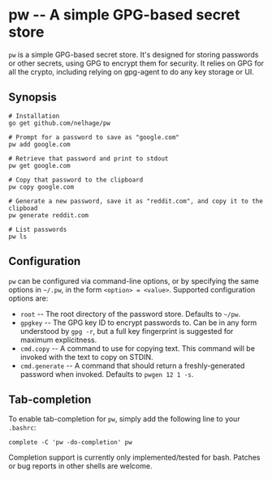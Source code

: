 # pw -- A simple GPG-based secret store

`pw` is a simple GPG-based secret store. It's designed for storing
passwords or other secrets, using GPG to encrypt them for security. It
relies on GPG for all the crypto, including relying on gpg-agent to do
any key storage or UI.

## Synopsis

    # Installation
    go get github.com/nelhage/pw

    # Prompt for a password to save as "google.com"
    pw add google.com

    # Retrieve that password and print to stdout
    pw get google.com

    # Copy that password to the clipboard
    pw copy google.com

    # Generate a new password, save it as "reddit.com", and copy it to the clipboad
    pw generate reddit.com

    # List passwords
    pw ls

## Configuration

`pw` can be configured via command-line options, or by specifying the
same options in `~/.pw`, in the form `<option> = <value>`. Supported
configuration options are:

- `root` -- The root directory of the password store. Defaults to
  `~/pw`.
- `gpgkey` -- The GPG key ID to encrypt passwords to. Can be in any
  form understood by `gpg -r`, but a full key fingerprint is suggested
  for maximum explicitness.
- `cmd.copy` -- A command to use for copying text. This command will
  be invoked with the text to copy on STDIN.
- `cmd.generate` -- A command that should return a freshly-generated
  password when invoked. Defaults to `pwgen 12 1 -s`.

## Tab-completion

To enable tab-completion for `pw`, simply add the following line to
your `.bashrc`:

    complete -C 'pw -do-completion' pw

Completion support is currently only implemented/tested for
bash. Patches or bug reports in other shells are welcome.
